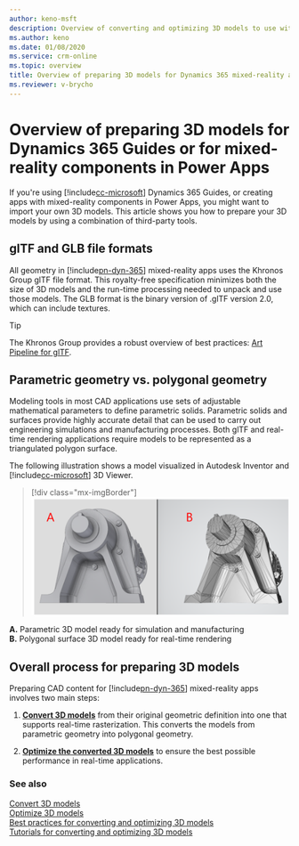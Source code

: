 ```yaml
---
author: keno-msft
description: Overview of converting and optimizing 3D models to use with Dynamics 365 mixed-reality applications  
ms.author: keno
ms.date: 01/08/2020
ms.service: crm-online
ms.topic: overview
title: Overview of preparing 3D models for Dynamics 365 mixed-reality applications such as Dynamics 365 Guides
ms.reviewer: v-brycho
---
```


# Overview of preparing 3D models for Dynamics 365 Guides or for mixed-reality components in Power Apps

If you're using [!include[cc-microsoft](../../includes/cc-microsoft.md)] Dynamics 365 Guides, or creating apps with mixed-reality components in Power Apps, you might want to import your own 3D models. This article shows you how to prepare your 3D models by using a combination of third-party tools.

## glTF and GLB file formats
All geometry in [!include[pn-dyn-365](../../includes/pn-dyn-365.md)] mixed-reality apps uses the Khronos Group glTF file format. This royalty-free specification minimizes both the size of 3D models and the run-time processing needed to unpack and use those models. The GLB format is the binary version of .glTF version 2.0, which can include textures.

> [!TIP]
> The Khronos Group provides a robust overview of best practices: [Art Pipeline for glTF](https://aka.ms/glTFbestpractices).

## Parametric geometry vs. polygonal geometry

Modeling tools in most CAD applications use sets of adjustable mathematical parameters to define parametric solids. Parametric solids and surfaces provide highly accurate detail that can be used to carry out engineering simulations and manufacturing processes. Both glTF and real-time rendering applications require models to be represented as a triangulated polygon surface.

The following illustration shows a model visualized in Autodesk Inventor and [!include[cc-microsoft](../../includes/cc-microsoft.md)] 3D Viewer.
> [!div class="mx-imgBorder"]
> ![Parametric versus polygonal geometry](media/compare-geometry.PNG "Parametric versus polygonal geometry")

**A.**	Parametric 3D model ready for simulation and manufacturing<br>
**B.**	Polygonal surface 3D model ready for real-time rendering

## Overall process for preparing 3D models

Preparing CAD content for [!include[pn-dyn-365](../../includes/pn-dyn-365.md)] mixed-reality apps involves two main steps: 

1.	[**Convert 3D models**](convert-models.md) from their original geometric definition into one that supports real-time rasterization. This converts the models from parametric geometry into polygonal geometry.

2.	[**Optimize the converted 3D models**](optimize-models.md) to ensure the best possible performance in real-time applications.

### See also
[Convert 3D models](convert-models.md)<br>
[Optimize 3D models](optimize-models.md)<br>
[Best practices for converting and optimizing 3D models](best-practices.md)<br>
[Tutorials for converting and optimizing 3D models](tutorials-overview.md)<br>
